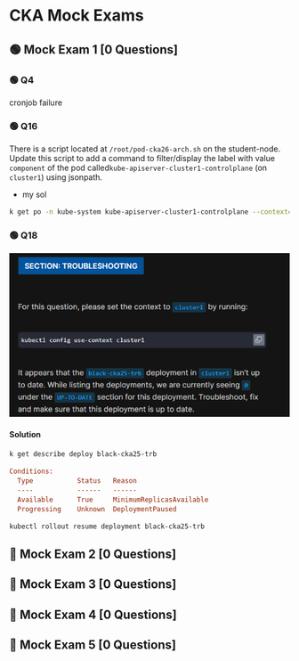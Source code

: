 # CKA Mock Exams

## 🟢 Mock Exam 1 [0 Questions]

### 🟢 Q4

cronjob failure

### 🟢 Q16

There is a script located at `/root/pod-cka26-arch.sh` on the student-node. Update this script to add a command to filter/display the label with value `component` of the pod called`kube-apiserver-cluster1-controlplane` (on `cluster1`) using jsonpath.

- my sol

```bash
k get po -n kube-system kube-apiserver-cluster1-controlplane --context=cluster1 -o=jsonpath={.metadata.labels}
```

### 🟢 Q18

![alt text](images/cka-mock-1-q18.png)

#### Solution

```bash
k get describe deploy black-cka25-trb
```

```ini
Conditions:
  Type           Status   Reason
  ----           ------   ------
  Available      True     MinimumReplicasAvailable
  Progressing    Unknown  DeploymentPaused
```

```bash
kubectl rollout resume deployment black-cka25-trb
```

## 🔴 Mock Exam 2 [0 Questions]

## 🔴 Mock Exam 3 [0 Questions]

## 🔴 Mock Exam 4 [0 Questions]

## 🔴 Mock Exam 5 [0 Questions]
